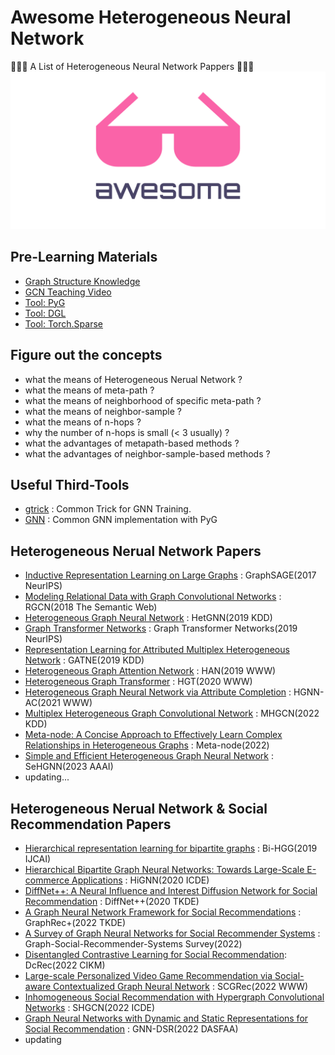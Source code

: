 # Awesome Heterogeneous Neural Network
🎉🎉🎉 A List of Heterogeneous Neural Network Pappers 🎉🎉🎉
![Awesome](awesome.png)

## Pre-Learning Materials
  - [Graph Structure Knowledge](https://www.bilibili.com/video/BV16v4y1b7x7/?spm_id_from=333.788&vd_source=d496a4b7477de878a88c60b654607663)
  - [GCN Teaching Video](https://www.bilibili.com/video/BV1Hs4y157Ls/?spm_id_from=333.788&vd_source=d496a4b7477de878a88c60b654607663)
  - [Tool: PyG](https://pytorch-geometric.readthedocs.io/en/latest/index.html)
  - [Tool: DGL](https://docs.dgl.ai/en/latest/)
  - [Tool: Torch.Sparse](https://pytorch.org/docs/stable/sparse.html?highlight=torch+sparse#module-torch.sparse)

## Figure out the concepts
  - what the means of Heterogeneous Nerual Network ? 
  - what the means of meta-path ?
  - what the means of neighborhood of specific meta-path ?
  - what the means of neighbor-sample ?
  - what the means of n-hops ?
  - why the number of n-hops is small (< 3 usually) ?
  - what the advantages of metapath-based methods ?
  - what the advantages of neighbor-sample-based methods ?
  
## Useful Third-Tools
  - [gtrick](https://github.com/sangyx/gtrick) : Common Trick for GNN Training.
  - [GNN](src/model.py) : Common GNN implementation with PyG

## Heterogeneous Nerual Network Papers
  - [Inductive Representation Learning on Large Graphs](https://export.arxiv.org/pdf/1706.02216.pdf) : GraphSAGE(2017 NeurIPS)
  - [Modeling Relational Data with Graph Convolutional Networks](https://arxiv.org/pdf/1703.06103v4.pdf) : RGCN(2018 The Semantic Web)
  - [Heterogeneous Graph Neural Network](https://dl.acm.org/doi/pdf/10.1145/3292500.3330961) : HetGNN(2019 KDD)
  - [Graph Transformer Networks](https://export.arxiv.org/pdf/1911.06455.pdf) : Graph Transformer Networks(2019 NeurIPS)
  - [Representation Learning for Attributed Multiplex Heterogeneous Network](http://export.arxiv.org/pdf/1905.01669) : GATNE(2019 KDD) 
  - [Heterogeneous Graph Attention Network](https://arxiv.org/pdf/1903.07293v2.pdf) : HAN(2019 WWW)
  - [Heterogeneous Graph Transformer](https://arxiv.org/pdf/2003.01332.pdf) : HGT(2020 WWW)
  - [Heterogeneous Graph Neural Network via Attribute Completion](https://dl.acm.org/doi/abs/10.1145/3442381.3449914) : HGNN-AC(2021 WWW)
  - [Multiplex Heterogeneous Graph Convolutional Network](https://arxiv.org/pdf/2208.06129) : MHGCN(2022 KDD)
  - [Meta-node: A Concise Approach to Effectively Learn Complex Relationships in Heterogeneous Graphs](https://arxiv.org/abs/2210.14480) : Meta-node(2022)
  - [Simple and Efficient Heterogeneous Graph Neural Network](http://arxiv.org/abs/2207.02547) : SeHGNN(2023 AAAI)
  - updating...

## Heterogeneous Nerual Network & Social Recommendation Papers
  - [Hierarchical representation learning for bipartite graphs](https://www.ijcai.org/Proceedings/2019/0398.pdf) : Bi-HGG(2019 IJCAI)
  - [Hierarchical Bipartite Graph Neural Networks: Towards Large-Scale E-commerce Applications](https://ieeexplore.ieee.org/document/9101846) : HiGNN(2020 ICDE)
  - [DiffNet++: A Neural Influence and Interest Diffusion Network for Social Recommendation](https://arxiv.org/abs/2002.00844) : DiffNet++(2020 TKDE)
  - [A Graph Neural Network Framework for Social Recommendations](https://ieeexplore.ieee.org/document/9139346) : GraphRec+(2022 TKDE)
  - [A Survey of Graph Neural Networks for Social Recommender Systems](https://arxiv.org/pdf/2212.04481) : Graph-Social-Recommender-Systems Survey(2022)
  - [Disentangled Contrastive Learning for Social Recommendation](https://arxiv.org/abs/2208.08723v1): DcRec(2022 CIKM)
  - [Large-scale Personalized Video Game Recommendation via Social-aware Contextualized Graph Neural Network](https://arxiv.org/pdf/2202.03392.pdf) : SCGRec(2022 WWW)
  - [Inhomogeneous Social Recommendation with Hypergraph Convolutional Networks](https://arxiv.org/pdf/2111.03344.pdf) : SHGCN(2022 ICDE)
  - [Graph Neural Networks with Dynamic and Static Representations for Social Recommendation](http://arxiv.org/abs/2201.10751) : GNN-DSR(2022 DASFAA)
  - updating
